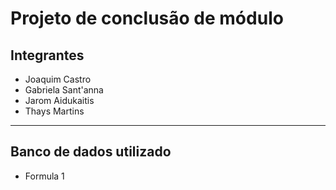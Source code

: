# Projeto de conclusão de módulo #

## Integrantes ##

* Joaquim Castro
* Gabriela Sant'anna
* Jarom Aidukaitis
* Thays Martins

---

## Banco de dados utilizado ##

* Formula 1
